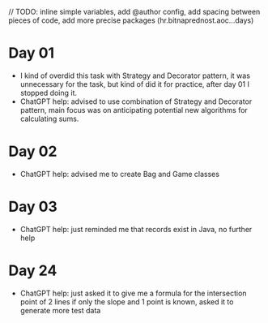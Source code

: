 // TODO: inline simple variables, add @author config, add spacing between pieces of code, add more precise packages (hr.bitnaprednost.aoc...days)


# Day 01
- I kind of overdid this task with Strategy and Decorator pattern, it was unnecessary for the task, but kind of did it for practice, after day 01 I stopped doing it.
- ChatGPT help: advised to use combination of Strategy and Decorator pattern, main focus was on anticipating potential new algorithms for calculating sums.

# Day 02
- ChatGPT help: advised me to create Bag and Game classes

# Day 03
- ChatGPT help: just reminded me that records exist in Java, no further help

# Day 24
- ChatGPT help: just asked it to give me a formula for the intersection point of 2 lines if only the slope and 1 point is known, asked it to generate more test data